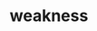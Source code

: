 ---
title: weakness
permalink: /weakness
type: Property
subclass-of: https://schema.org/Property
subclass-chain:
  - https://schema.org/Thing
class-comment: The elemental weakness of a monster.
rangeIncludes:
  - /ElementType
---